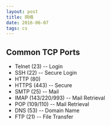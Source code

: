 ```yaml
---
layout: post
title: 网络
date: 2016-06-07
tags: cs
---
```


## Common TCP Ports

- Telnet (23) -- Login
- SSH (22) -- Secure Login
- HTTP (80)
- HTTPS (443) -- Secure
- SMTP (25) -- Mail
- IMAP (143/220/993) -- Mail Retrieval
- POP (109/110) -- Mail Retrieval
- DNS (53) -- Domain Name
- FTP (21) -- File Transfer
